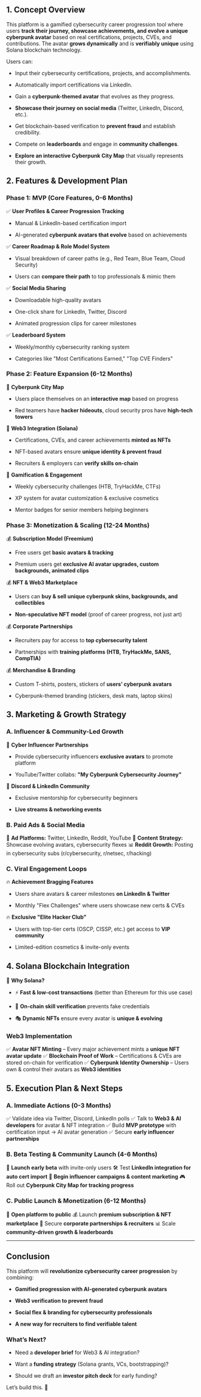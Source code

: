 
## **1. Concept Overview**

This platform is a gamified cybersecurity career progression tool where users **track their journey, showcase achievements, and evolve a unique cyberpunk avatar** based on real certifications, projects, CVEs, and contributions. The avatar **grows dynamically** and is **verifiably unique** using Solana blockchain technology.

Users can:

- Input their cybersecurity certifications, projects, and accomplishments.
    
- Automatically import certifications via LinkedIn.
    
- Gain a **cyberpunk-themed avatar** that evolves as they progress.
    
- **Showcase their journey on social media** (Twitter, LinkedIn, Discord, etc.).
    
- Get blockchain-based verification to **prevent fraud** and establish credibility.
    
- Compete on **leaderboards** and engage in **community challenges**.
    
- **Explore an interactive Cyberpunk City Map** that visually represents their growth.
    

## **2. Features & Development Plan**

### **Phase 1: MVP (Core Features, 0-6 Months)**

✅ **User Profiles & Career Progression Tracking**

- Manual & LinkedIn-based certification import
    
- AI-generated **cyberpunk avatars that evolve** based on achievements
    

✅ **Career Roadmap & Role Model System**

- Visual breakdown of career paths (e.g., Red Team, Blue Team, Cloud Security)
    
- Users can **compare their path** to top professionals & mimic them
    

✅ **Social Media Sharing**

- Downloadable high-quality avatars
    
- One-click share for LinkedIn, Twitter, Discord
    
- Animated progression clips for career milestones
    

✅ **Leaderboard System**

- Weekly/monthly cybersecurity ranking system
    
- Categories like "Most Certifications Earned," "Top CVE Finders"
    

### **Phase 2: Feature Expansion (6-12 Months)**

📌 **Cyberpunk City Map**

- Users place themselves on an **interactive map** based on progress
    
- Red teamers have **hacker hideouts**, cloud security pros have **high-tech towers**
    

📌 **Web3 Integration (Solana)**

- Certifications, CVEs, and career achievements **minted as NFTs**
    
- NFT-based avatars ensure **unique identity & prevent fraud**
    
- Recruiters & employers can **verify skills on-chain**
    

📌 **Gamification & Engagement**

- Weekly cybersecurity challenges (HTB, TryHackMe, CTFs)
    
- XP system for avatar customization & exclusive cosmetics
    
- Mentor badges for senior members helping beginners
    

### **Phase 3: Monetization & Scaling (12-24 Months)**

💰 **Subscription Model (Freemium)**

- Free users get **basic avatars & tracking**
    
- Premium users get **exclusive AI avatar upgrades, custom backgrounds, animated clips**
    

💰 **NFT & Web3 Marketplace**

- Users can **buy & sell unique cyberpunk skins, backgrounds, and collectibles**
    
- **Non-speculative NFT model** (proof of career progress, not just art)
    

💰 **Corporate Partnerships**

- Recruiters pay for access to **top cybersecurity talent**
    
- Partnerships with **training platforms (HTB, TryHackMe, SANS, CompTIA)**
    

💰 **Merchandise & Branding**

- Custom T-shirts, posters, stickers of **users’ cyberpunk avatars**
    
- Cyberpunk-themed branding (stickers, desk mats, laptop skins)
    

## **3. Marketing & Growth Strategy**

### **A. Influencer & Community-Led Growth**

📢 **Cyber Influencer Partnerships**

- Provide cybersecurity influencers **exclusive avatars** to promote platform
    
- YouTube/Twitter collabs: **"My Cyberpunk Cybersecurity Journey"**
    

📢 **Discord & LinkedIn Community**

- Exclusive mentorship for cybersecurity beginners
    
- **Live streams & networking events**
    

### **B. Paid Ads & Social Media**

🚀 **Ad Platforms:** Twitter, LinkedIn, Reddit, YouTube 🎥 **Content Strategy:** Showcase evolving avatars, cybersecurity flexes 📊 **Reddit Growth:** Posting in cybersecurity subs (r/cybersecurity, r/netsec, r/hacking)

### **C. Viral Engagement Loops**

🔥 **Achievement Bragging Features**

- Users share avatars & career milestones **on LinkedIn & Twitter**
    
- Monthly "Flex Challenges" where users showcase new certs & CVEs
    

🔥 **Exclusive "Elite Hacker Club"**

- Users with top-tier certs (OSCP, CISSP, etc.) get access to **VIP community**
    
- Limited-edition cosmetics & invite-only events
    

## **4. Solana Blockchain Integration**

🚀 **Why Solana?**

- ⚡ **Fast & low-cost transactions** (better than Ethereum for this use case)
    
- 🔗 **On-chain skill verification** prevents fake credentials
    
- 🎭 **Dynamic NFTs** ensure every avatar is **unique & evolving**
    

### **Web3 Implementation**

✅ **Avatar NFT Minting** – Every major achievement mints a **unique NFT avatar update** ✅ **Blockchain Proof of Work** – Certifications & CVEs are stored on-chain for verification ✅ **Cyberpunk Identity Ownership** – Users own & control their avatars as **Web3 identities**

## **5. Execution Plan & Next Steps**

### **A. Immediate Actions (0-3 Months)**

✅ Validate idea via Twitter, Discord, LinkedIn polls ✅ Talk to **Web3 & AI developers** for avatar & NFT integration ✅ Build **MVP prototype** with certification input → AI avatar generation ✅ Secure **early influencer partnerships**

### **B. Beta Testing & Community Launch (4-6 Months)**

📢 **Launch early beta** with invite-only users 🛠️ Test **LinkedIn integration for auto cert import** 📣 **Begin influencer campaigns & content marketing** 🎮 Roll out **Cyberpunk City Map for tracking progress**

### **C. Public Launch & Monetization (6-12 Months)**

🚀 **Open platform to public** 💰 Launch **premium subscription & NFT marketplace** 🤝 Secure **corporate partnerships & recruiters** 📊 Scale **community-driven growth & leaderboards**

---

## **Conclusion**

This platform will **revolutionize cybersecurity career progression** by combining:

- **Gamified progression with AI-generated cyberpunk avatars**
    
- **Web3 verification to prevent fraud**
    
- **Social flex & branding for cybersecurity professionals**
    
- **A new way for recruiters to find verifiable talent**
    

### **What’s Next?**

- Need a **developer brief** for Web3 & AI integration?
    
- Want a **funding strategy** (Solana grants, VCs, bootstrapping)?
    
- Should we draft an **investor pitch deck** for early funding?
    

Let’s build this. 🚀